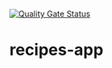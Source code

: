 [![Quality Gate Status](https://sonarcloud.io/api/project_badges/measure?project=C4BRALL_recipes-app&metric=alert_status)](https://sonarcloud.io/summary/new_code?id=C4BRALL_recipes-app)

# recipes-app
